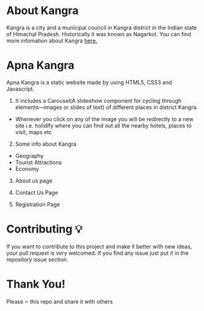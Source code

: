 # About Kangra 
Kangra is a city and a municipal council in Kangra district in the Indian state of Himachal Pradesh. Historically it was known as Nagarkot.
You can find more infomation about Kangra [here.](https://en.wikipedia.org/wiki/Kangra,_Himachal_Pradesh)

# Apna Kangra
Apna Kangra is a static website made by using HTML5, CSS3 and Javascript. 
1) It includes a Carousel(A slideshow component for cycling through elements—images or slides of text) of different places in district Kangra.
* Whenever you click on any of the image you will be redirectly to a new site i.e. holidify where you can find out all the nearby hotels, places to visit, maps etc
2) Some info about Kangra
* Geography
* Tourist Attractions
* Economy
3) About us page

4) Contact Us Page

5) Registration Page

# Contributing 💡
If you want to contribute to this project and make it better with new ideas, your pull request is very welcomed. If you find any issue just put it in the repository issue section.
# Thank You!
Please ⭐️ this repo and share it with others
